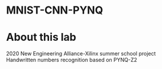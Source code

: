 # MNIST-CNN-PYNQ
About this lab
========
2020 New Engineering Alliance-Xilinx summer school project<br>
Handwritten numbers recognition based on PYNQ-Z2

